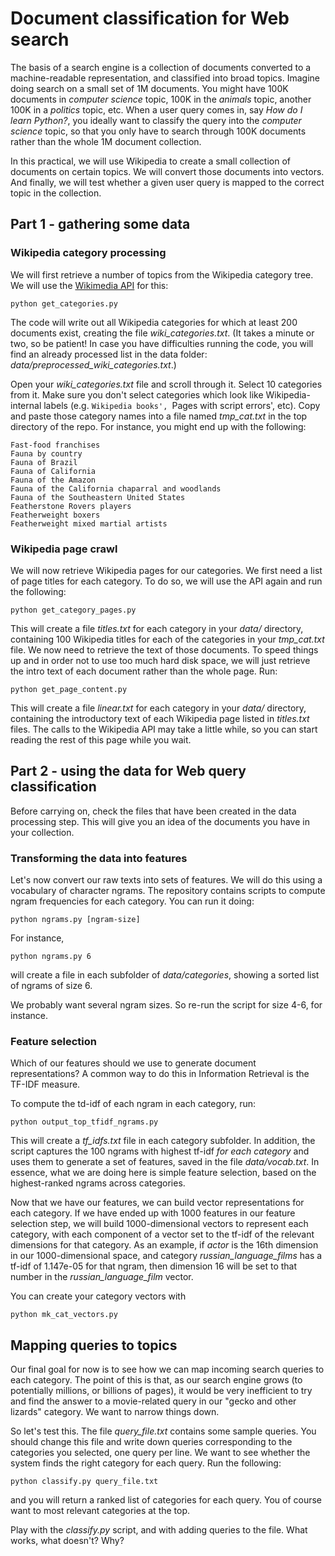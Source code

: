 # Document classification for Web search

The basis of a search engine is a collection of documents converted to a machine-readable representation, and classified into broad topics. Imagine doing search on a small set of 1M documents. You might have 100K documents in *computer science* topic, 100K in the *animals* topic, another 100K in a *politics* topic, etc. When a user query comes in, say *How do I learn Python?*, you ideally want to classify the query into the *computer science* topic, so that you only have to search through 100K documents rather than the whole 1M document collection.

In this practical, we will use Wikipedia to create a small collection of documents on certain topics. We will convert those documents into vectors. And finally, we will test whether a given user query is mapped to the correct topic in the collection.


## Part 1 - gathering some data


### Wikipedia category processing


We will first retrieve a number of topics from the Wikipedia category tree. We will use the [Wikimedia API](https://www.mediawiki.org/wiki/API:Main_page) for this:

    python get_categories.py

The code will write out all Wikipedia categories for which at least 200 documents exist, creating the file *wiki_categories.txt*. (It takes a minute or two, so be patient! In case you have difficulties running the code, you will find an already processed list in the data folder: *data/preprocessed_wiki_categories.txt*.)

Open your *wiki_categories.txt* file and scroll through it. Select 10 categories from it. Make sure you don't select categories which look like Wikipedia-internal labels (e.g. `Wikipedia books', `Pages with script errors', etc). Copy and paste those category names into a file named *tmp_cat.txt* in the top directory of the repo. For instance, you might end up with the following:

    Fast-food franchises
    Fauna by country
    Fauna of Brazil
    Fauna of California
    Fauna of the Amazon
    Fauna of the California chaparral and woodlands
    Fauna of the Southeastern United States
    Featherstone Rovers players
    Featherweight boxers
    Featherweight mixed martial artists 


### Wikipedia page crawl

We will now retrieve Wikipedia pages for our categories. We first need a list of page titles for each category. To do so, we will use the API again and run the following:

    python get_category_pages.py

This will create a file *titles.txt* for each category in your *data/* directory, containing 100 Wikipedia titles for each of the categories in your *tmp_cat.txt* file. We now need to retrieve the text of those documents. To speed things up and in order not to use too much hard disk space, we will just retrieve the intro text of each document rather than the whole page. Run:

    python get_page_content.py

This will create a file *linear.txt* for each category in your *data/* directory, containing the introductory text of each Wikipedia page listed in *titles.txt* files. The calls to the Wikipedia API may take a little while, so you can start reading the rest of this page while you wait.


## Part 2 - using the data for Web query classification

Before carrying on, check the files that have been created in the data processing step. This will give you an idea of the documents you have in your collection.

### Transforming the data into features

Let's now convert our raw texts into sets of features. We will do this using a vocabulary of character ngrams. The repository contains scripts to compute ngram frequencies for each category. You can run it doing:

    python ngrams.py [ngram-size]

For instance,

    python ngrams.py 6

will create a file in each subfolder of *data/categories*, showing a sorted list of ngrams of size 6.

We probably want several ngram sizes. So re-run the script for size 4-6, for instance.


### Feature selection

Which of our features should we use to generate document representations? A common way to do this in Information Retrieval is the TF-IDF measure.

To compute the td-idf of each ngram in each category, run:

    python output_top_tfidf_ngrams.py

This will create a *tf_idfs.txt* file in each category subfolder. In addition, the script captures the 100 ngrams with highest tf-idf *for each category* and uses them to generate a set of features, saved in the file *data/vocab.txt*. In essence, what we are doing here is simple feature selection, based on the highest-ranked ngrams across categories.

Now that we have our features, we can build vector representations for each category. If we have ended up with 1000 features in our feature selection step, we will build 1000-dimensional vectors to represent each category, with each component of a vector set to the tf-idf of the relevant dimensions for that category. As an example, if *actor* is the 16th dimension in our 1000-dimensional space, and category *russian_language_films* has a tf-idf of 1.147e-05 for that ngram, then dimension 16 will be set to that number in the *russian_language_film* vector.

You can create your category vectors with

    python mk_cat_vectors.py

<!-- You can inspect your vectors by running *less* in the terminal:

    less data/category_vectors.txt

less command doesn't work in python. We need to run open command to read the file.
(Press 'q' to exit.) -->

## Mapping queries to topics

Our final goal for now is to see how we can map incoming search queries to each category. The point of this is that, as our search engine grows (to potentially millions, or billions of pages), it would be very inefficient to try and find the answer to a movie-related query in our "gecko and other lizards" category. We want to narrow things down.

So let's test this. The file *query_file.txt* contains some sample queries. You should change this file and write down queries corresponding to the categories you selected, one query per line. We want to see whether the system finds the right category for each query. Run the following:

    python classify.py query_file.txt

and you will return a ranked list of categories for each query. You of course want to most relevant categories at the top.

Play with the *classify.py* script, and with adding queries to the file. What works, what doesn't? Why?

